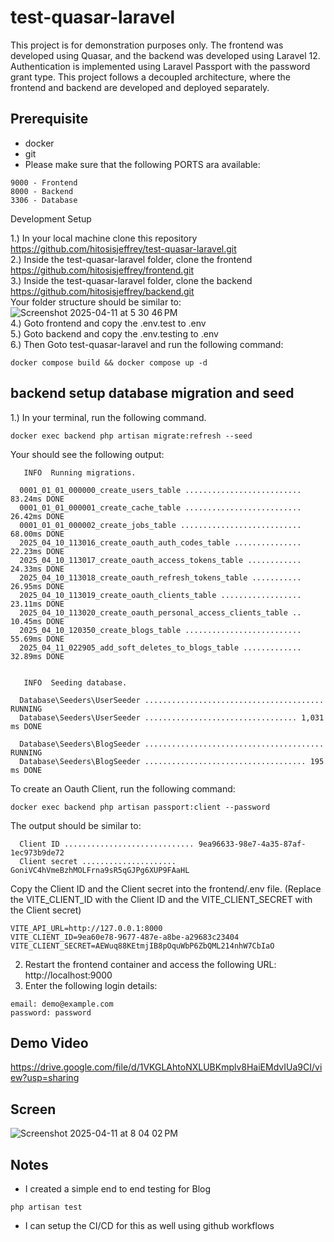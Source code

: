 # test-quasar-laravel
<p>
This project is for demonstration purposes only.
The frontend was developed using Quasar, and the backend was developed using Laravel 12.
Authentication is implemented using Laravel Passport with the password grant type.
This project follows a decoupled architecture, where the frontend and backend are developed and deployed separately.
</p>

## Prerequisite
- docker
- git
- Please make sure that the following PORTS ara available:
```
9000 - Frontend
8000 - Backend
3306 - Database
```

Development Setup

1.) In your local machine clone this repository https://github.com/hitosisjeffrey/test-quasar-laravel.git <br>
2.) Inside the test-quasar-laravel folder, clone the frontend https://github.com/hitosisjeffrey/frontend.git <br>
3.) Inside the test-quasar-laravel folder, clone the backend  https://github.com/hitosisjeffrey/backend.git <br>
Your folder structure should be similar to: <br>
![Screenshot 2025-04-11 at 5 30 46 PM](https://github.com/user-attachments/assets/1bcdf080-28db-419a-97d8-40dabb38fd45)
<br>
4.) Goto frontend and copy the .env.test to .env  <br>
5.) Goto backend and copy the .env.testing to .env   <br>
6.) Then Goto test-quasar-laravel and run the following command:
```
docker compose build && docker compose up -d
```
## backend setup database migration and seed
1.) In your terminal, run the following command. 
```
docker exec backend php artisan migrate:refresh --seed
```

Your should see the following output:
```
   INFO  Running migrations.  

  0001_01_01_000000_create_users_table .......................... 83.24ms DONE
  0001_01_01_000001_create_cache_table .......................... 26.42ms DONE
  0001_01_01_000002_create_jobs_table ........................... 68.00ms DONE
  2025_04_10_113016_create_oauth_auth_codes_table ............... 22.23ms DONE
  2025_04_10_113017_create_oauth_access_tokens_table ............ 24.33ms DONE
  2025_04_10_113018_create_oauth_refresh_tokens_table ........... 26.95ms DONE
  2025_04_10_113019_create_oauth_clients_table .................. 23.11ms DONE
  2025_04_10_113020_create_oauth_personal_access_clients_table .. 10.45ms DONE
  2025_04_10_120350_create_blogs_table .......................... 55.69ms DONE
  2025_04_11_022905_add_soft_deletes_to_blogs_table ............. 32.89ms DONE


   INFO  Seeding database.  

  Database\Seeders\UserSeeder ........................................ RUNNING  
  Database\Seeders\UserSeeder .................................. 1,031 ms DONE  

  Database\Seeders\BlogSeeder ........................................ RUNNING  
  Database\Seeders\BlogSeeder .................................... 195 ms DONE 
```
To create an Oauth Client, run the following command:
```
docker exec backend php artisan passport:client --password
```
The output should be similar to:
```
  Client ID ............................. 9ea96633-98e7-4a35-87af-1ec973b9de72  
  Client secret ..................... GoniVC4hVmeBzhMOLFrna9sR5qGJPg6XUP9FAaHL
```
Copy the Client ID and the Client secret into the frontend/.env file. (Replace the VITE_CLIENT_ID with the Client ID and the VITE_CLIENT_SECRET with the Client secret)
```
VITE_API_URL=http://127.0.0.1:8000
VITE_CLIENT_ID=9ea60e78-9677-487e-a8be-a29683c23404
VITE_CLIENT_SECRET=AEWuq88KEtmjIB8pOquWbP6ZbQML214nhW7CbIaO
```
2. Restart the frontend container and access the following URL: http://localhost:9000
3. Enter the following login details:
```
email: demo@example.com
password: password
```

## Demo Video
https://drive.google.com/file/d/1VKGLAhtoNXLUBKmplv8HaiEMdvIUa9CI/view?usp=sharing

## Screen
![Screenshot 2025-04-11 at 8 04 02 PM](https://github.com/user-attachments/assets/3dd6140f-06fa-4e03-9891-abc3f5d8009d)

## Notes
- I created a simple end to end testing for Blog 
```
php artisan test
```
- I can setup the CI/CD for this as well using github workflows 
